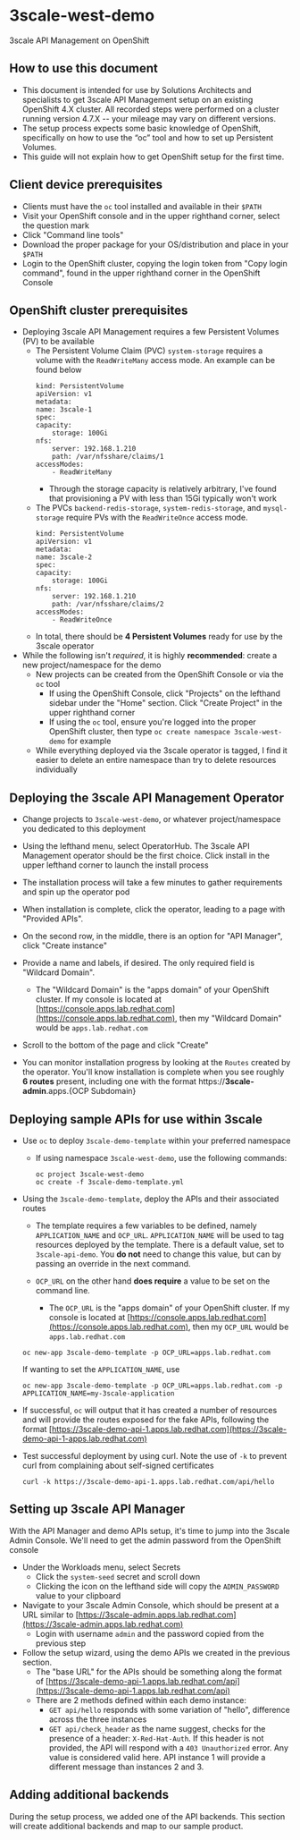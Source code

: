 # 3scale-west-demo

3scale API Management on OpenShift

## How to use this document
- This document is intended for use by Solutions Architects and specialists to get 3scale API Management setup on an existing OpenShift 4.X cluster. All recorded steps were performed on a cluster running version 4.7.X -- your mileage may vary on different versions. 
- The setup process expects some basic knowledge of OpenShift, specifically on how to use the “oc” tool and how to set up Persistent Volumes.
- This guide will not explain how to get OpenShift setup for the first time. 

## Client device prerequisites
- Clients must have the `oc` tool installed and available in their `$PATH`
- Visit your OpenShift console and in the upper righthand corner, select the question mark
- Click "Command line tools"
- Download the proper package for your OS/distribution and place in your `$PATH`
- Login to the OpenShift cluster, copying the login token from "Copy login command", found in the upper righthand corner in the OpenShift Console

## OpenShift cluster prerequisites
- Deploying 3scale API Management requires a few Persistent Volumes (PV) to be available
    - The Persistent Volume Claim (PVC) `system-storage` requires a volume with the `ReadWriteMany` access mode. An example can be found below   
        ```
        kind: PersistentVolume
        apiVersion: v1
        metadata:
        name: 3scale-1
        spec:
        capacity:
            storage: 100Gi
        nfs:
            server: 192.168.1.210
            path: /var/nfsshare/claims/1
        accessModes:
            - ReadWriteMany
        ```
        - Through the storage capacity is relatively arbitrary, I've found that provisioning a PV with less than 15Gi typically won't work
    - The PVCs `backend-redis-storage`, `system-redis-storage`, and `mysql-storage` require PVs with the `ReadWriteOnce` access mode.
        ```
        kind: PersistentVolume
        apiVersion: v1
        metadata:
        name: 3scale-2
        spec:
        capacity:
            storage: 100Gi
        nfs:
            server: 192.168.1.210
            path: /var/nfsshare/claims/2
        accessModes:
            - ReadWriteOnce
        ```
    - In total, there should be **4 Persistent Volumes** ready for use by the 3scale operator
- While the following isn't *required*, it is highly **recommended**: create a new project/namespace for the demo
    - New projects can be created from the OpenShift Console or via the `oc` tool
        - If using the OpenShift Console, click "Projects" on the lefthand sidebar under the "Home" section. Click "Create Project" in the upper righthand corner
        - If using the `oc` tool, ensure you're logged into the proper OpenShift cluster, then type `oc create namespace 3scale-west-demo` for example
    - While everything deployed via the 3scale operator is tagged, I find it easier to delete an entire namespace than try to delete resources individually

## Deploying the 3scale API Management Operator
- Change projects to `3scale-west-demo`, or whatever project/namespace you dedicated to this deployment
- Using the lefthand menu, select OperatorHub. The 3scale API Management operator should be the first choice. Click install in the upper lefthand corner to launch the install process
- The installation process will take a few minutes to gather requirements and spin up the operator pod
- When installation is complete, click the operator, leading to a page with "Provided APIs".
- On the second row, in the middle, there is an option for "API Manager", click "Create instance"
- Provide a name and labels, if desired. The only required field is "Wildcard Domain".
    - The "Wildcard Domain" is the "apps domain" of your OpenShift cluster. If my console is located at [https://console.apps.lab.redhat.com](https://console.apps.lab.redhat.com), then my "Wildcard Domain" would be `apps.lab.redhat.com`

- Scroll to the bottom of the page and click "Create"
- You can monitor installation progress by looking at the `Routes` created by the operator. You'll know installation is complete when you see roughly **6 routes** present, including one with the format https://**3scale-admin**.apps.{OCP Subdomain}

## Deploying sample APIs for use within 3scale
- Use `oc` to deploy `3scale-demo-template` within your preferred namespace
    - If using namespace `3scale-west-demo`, use the following commands:
        ```
        oc project 3scale-west-demo
        oc create -f 3scale-demo-template.yml
        ```
- Using the `3scale-demo-template`, deploy the APIs and their associated routes
    - The template requires a few variables to be defined, namely `APPLICATION_NAME` and `OCP_URL`. `APPLICATION_NAME` will be used to tag resources deployed by the template. There is a default value, set to `3scale-api-demo`. You **do not** need to change this value, but can by passing an override in the next command. 

    - `OCP_URL` on the other hand **does require** a value to be set on the command line.
        - The `OCP_URL` is the "apps domain" of your OpenShift cluster. If my console is located at [https://console.apps.lab.redhat.com](https://console.apps.lab.redhat.com), then my `OCP_URL` would be `apps.lab.redhat.com`
    ```
    oc new-app 3scale-demo-template -p OCP_URL=apps.lab.redhat.com
    ```
    If wanting to set the `APPLICATION_NAME`, use
    ```
    oc new-app 3scale-demo-template -p OCP_URL=apps.lab.redhat.com -p APPLICATION_NAME=my-3scale-application
    ```
- If successful, `oc` will output that it has created a number of resources and will provide the routes exposed for the fake APIs, following the format [https://3scale-demo-api-1.apps.lab.redhat.com](https://3scale-demo-api-1-apps.lab.redhat.com)

- Test successful deployment by using curl. Note the use of `-k` to prevent curl from complaining about self-signed certificates
    ```
    curl -k https://3scale-demo-api-1.apps.lab.redhat.com/api/hello
    ```

## Setting up 3scale API Manager
With the API Manager and demo APIs setup, it's time to jump into the 3scale Admin Console. We'll need to get the admin password from the OpenShift console
- Under the Workloads menu, select Secrets
    - Click the `system-seed` secret and scroll down
    - Clicking the icon on the lefthand side will copy the `ADMIN_PASSWORD` value to your clipboard
- Navigate to your 3scale Admin Console, which should be present at a URL similar to [https://3scale-admin.apps.lab.redhat.com](https://3scale-admin.apps.lab.redhat.com)
    - Login with username `admin` and the password copied from the previous step
- Follow the setup wizard, using the demo APIs we created in the previous section.
    - The "base URL" for the APIs should be something along the format of [https://3scale-demo-api-1.apps.lab.redhat.com/api](https://3scale-demo-api-1.apps.lab.redhat.com/api)
    - There are 2 methods defined within each demo instance:
        - `GET api/hello` responds with some variation of "hello", difference across the three instances
        - `GET api/check_header` as the name suggest, checks for the presence of a header: `X-Red-Hat-Auth`. If this header is not provided, the API will respond with a `403 Unauthorized` error. Any value is considered valid here. API instance 1 will provide a different message than instances 2 and 3.

## Adding additional backends
During the setup process, we added one of the API backends. This section will create additional backends and map to our sample product.